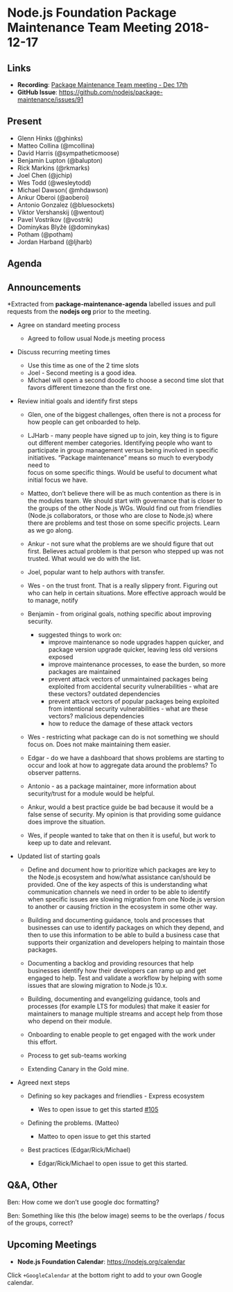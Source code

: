 # Node.js Foundation Package Maintenance Team Meeting 2018-12-17

## Links

* **Recording**:   [Package Maintenance Team meeting - Dec 17th](https://www.youtube.com/watch?v=2tvt_vIxQJI)
* **GitHub Issue**: https://github.com/nodejs/package-maintenance/issues/91 

## Present
* Glenn Hinks (@ghinks)
* Matteo Collina (@mcollina)
* David Harris (@sympatheticmoose)
* Benjamin Lupton (@balupton)
* Rick Markins (@rkmarks)
* Joel Chen (@jchip)
* Wes Todd (@wesleytodd)
* Michael Dawson( @mhdawson)
* Ankur Oberoi (@aoberoi)
* Antonio Gonzalez (@bluesockets)
* Viktor Vershanskij (@wentout)
* Pavel Vostrikov (@vostrik)
* Dominykas Blyžė (@dominykas)
* Potham (@potham) 
* Jordan Harband (@ljharb)

## Agenda

## Announcements
 
*Extracted from **package-maintenance-agenda** labelled issues and pull requests from the **nodejs org** prior to the meeting.

* Agree on standard meeting process
  * Agreed to follow usual Node.js meeting process

* Discuss recurring meeting times
  * Use this time as one of the 2 time slots
  * Joel - Second meeting is a good idea.
  * Michael will open a second doodle to choose a second time slot that favors different timezone 
    than the first one.

* Review initial goals and identify first steps

  * Glen, one of the biggest challenges, often there is not a process for how people
    can get onboarded to help.

  * LJHarb - many people have signed up to join, key thing is to figure out different member 
    categories. Identifying people who want to participate in group management versus being 
    involved in specific initiatives.  “Package maintenance” means so much to everybody need to  
    focus on some specific things.  Would be useful to document what initial focus we have.

  * Matteo, don’t believe there will be as much contention as there is in the modules team.
    We should start with governance that is closer to the groups of the other Node.js WGs. 
    Would find out from friendlies (Node.js collaborators, or those who are close to Node.js) 
    where there are problems and test those on some specific projects.  Learn as we go along.  

  * Ankur - not sure what the problems are we should figure that out first. Believes actual problem
    is that person who stepped up was not trusted.  What would we do with the list.

  * Joel, popular want to help authors with transfer.  

  * Wes - on the trust front.  That is a really slippery front. Figuring out who can help in certain
    situations.  More effective approach would be to manage, notify 

  * Benjamin - from original goals, nothing specific about improving security. 
    * suggested things to work on:
      * improve maintenance so node upgrades happen quicker, and package version upgrade
         quicker, leaving less old versions exposed
      * improve maintenance processes, to ease the burden, so more packages are maintained
      * prevent attack vectors of unmaintained packages being exploited from accidental security
         vulnerabilities - what are these vectors? outdated dependencies
      * prevent attack vectors of popular packages being exploited from intentional security
         vulnerabilities - what are these vectors? malicious dependencies
      * how to reduce the damage of these attack vectors

  * Wes - restricting what package can do is not something we should focus on.  Does not make
     maintaining them easier.  

  * Edgar - do we have a dashboard that shows problems are starting to occur and look at how to
    aggregate data around the problems? To observer patterns. 

  * Antonio - as a package maintainer, more information about security/trust for a module would
    be helpful. 

  * Ankur, would a best practice guide be bad because it would be a false sense of security.  My
    opinion is that providing some guidance does improve the situation.

  * Wes, if people wanted to take that on then it is useful, but work to keep up to date and
    relevant.

* Updated list of starting goals
  * Define and document how to prioritize which packages are key to the
    Node.js ecosystem and how/what assistance can/should be provided.
    One of the key aspects of this is understanding what communication
    channels we need in order to be able to identify when specific
    issues are slowing migration from one Node.js version to another
    or causing friction in the ecosystem in some other way.

  * Building and documenting guidance, tools and processes that
    businesses can use to identify packages on which they depend,
    and then to use this information to be able to build a business
    case that supports their organization and developers helping to
    maintain those packages. 

  * Documenting a backlog and providing resources that help
    businesses identify how their developers can ramp up and
    get engaged to help. Test and validate a workflow by helping
    with some issues that are slowing migration to Node.js 10.x.

  * Building, documenting and evangelizing guidance, tools and
    processes (for example LTS for modules)
    that make it easier for maintainers to manage multiple
    streams and accept help from those who depend on their module.

  * Onboarding to enable people to get engaged with the work under this effort.

  * Process to get sub-teams working

  * Extending Canary in the Gold mine.

* Agreed next steps

  * Defining so key packages and friendlies - Express ecosystem 
    * Wes to open issue to get this started [#105](https://github.com/nodejs/package-maintenance/issues/105)

  * Defining the problems. (Matteo)
    * Matteo to open issue to get this started

  * Best practices (Edgar/Rick/Michael)
    * Edgar/Rick/Michael to open issue to get this started.

## Q&A, Other

Ben: How come we don’t use google doc formatting?

Ben: Something like this (the below image) seems to be the overlaps / focus of the groups, correct?


## Upcoming Meetings

* **Node.js Foundation Calendar**: https://nodejs.org/calendar

Click `+GoogleCalendar` at the bottom right to add to your own Google calendar.


